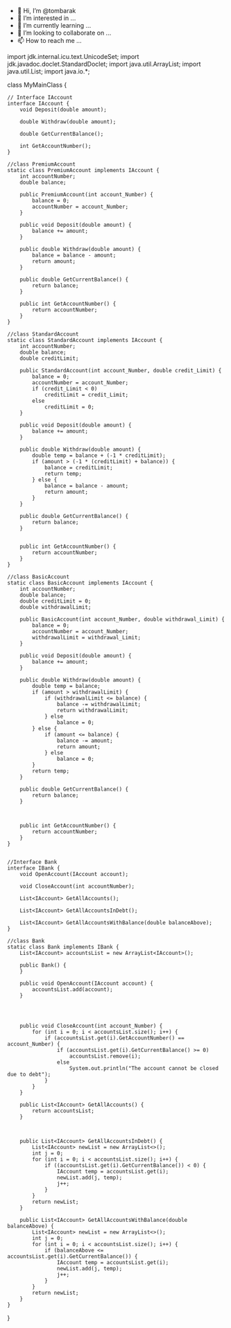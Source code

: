- 👋 Hi, I’m @tombarak
- 👀 I’m interested in ...
- 🌱 I’m currently learning ...
- 💞️ I’m looking to collaborate on ...
- 📫 How to reach me ...

<!---
tombarak/tombarak is a ✨ special ✨ repository because its `README.md` (this file) appears on your GitHub profile.
You can click the Preview link to take a look at your changes.
--->
import jdk.internal.icu.text.UnicodeSet;
import jdk.javadoc.doclet.StandardDoclet;
import java.util.ArrayList;
import java.util.List;
import java.io.*;


class MyMainClass {


    // Interface IAccount
    interface IAccount {
        void Deposit(double amount);

        double Withdraw(double amount);

        double GetCurrentBalance();

        int GetAccountNumber();
    }

    //class PremiumAccount
    static class PremiumAccount implements IAccount {
        int accountNumber;
        double balance;

        public PremiumAccount(int account_Number) {
            balance = 0;
            accountNumber = account_Number;
        }

        public void Deposit(double amount) {
            balance += amount;
        }

        public double Withdraw(double amount) {
            balance = balance - amount;
            return amount;
        }

        public double GetCurrentBalance() {
            return balance;
        }

        public int GetAccountNumber() {
            return accountNumber;
        }
    }

    //class StandardAccount
    static class StandardAccount implements IAccount {
        int accountNumber;
        double balance;
        double creditLimit;

        public StandardAccount(int account_Number, double credit_Limit) {
            balance = 0;
            accountNumber = account_Number;
            if (credit_Limit < 0)
                creditLimit = credit_Limit;
            else
                creditLimit = 0;
        }

        public void Deposit(double amount) {
            balance += amount;
        }

        public double Withdraw(double amount) {
            double temp = balance + (-1 * creditLimit);
            if (amount > (-1 * (creditLimit) + balance)) {
                balance = creditLimit;
                return temp;
            } else {
                balance = balance - amount;
                return amount;
            }
        }

        public double GetCurrentBalance() {
            return balance;
        }


        public int GetAccountNumber() {
            return accountNumber;
        }
    }

    //class BasicAccount
    static class BasicAccount implements IAccount {
        int accountNumber;
        double balance;
        double creditLimit = 0;
        double withdrawalLimit;

        public BasicAccount(int account_Number, double withdrawal_Limit) {
            balance = 0;
            accountNumber = account_Number;
            withdrawalLimit = withdrawal_Limit;
        }

        public void Deposit(double amount) {
            balance += amount;
        }

        public double Withdraw(double amount) {
            double temp = balance;
            if (amount > withdrawalLimit) {
                if (withdrawalLimit <= balance) {
                    balance -= withdrawalLimit;
                    return withdrawalLimit;
                } else
                    balance = 0;
            } else {
                if (amount <= balance) {
                    balance -= amount;
                    return amount;
                } else
                    balance = 0;
            }
            return temp;
        }

        public double GetCurrentBalance() {
            return balance;
        }



        public int GetAccountNumber() {
            return accountNumber;
        }
    }


    //Interface Bank
    interface IBank {
        void OpenAccount(IAccount account);

        void CloseAccount(int accountNumber);

        List<IAccount> GetAllAccounts();

        List<IAccount> GetAllAccountsInDebt();

        List<IAccount> GetAllAccountsWithBalance(double balanceAbove);
    }

    //class Bank
    static class Bank implements IBank {
        List<IAccount> accountsList = new ArrayList<IAccount>();

        public Bank() {
        }

        public void OpenAccount(IAccount account) {
            accountsList.add(account);
        }




        public void CloseAccount(int account_Number) {
            for (int i = 0; i < accountsList.size(); i++) {
                if (accountsList.get(i).GetAccountNumber() == account_Number) {
                    if (accountsList.get(i).GetCurrentBalance() >= 0)
                        accountsList.remove(i);
                    else
                        System.out.println("The account cannot be closed due to debt");
                }
            }
        }

        public List<IAccount> GetAllAccounts() {
            return accountsList;
        }



        public List<IAccount> GetAllAccountsInDebt() {
            List<IAccount> newList = new ArrayList<>();
            int j = 0;
            for (int i = 0; i < accountsList.size(); i++) {
                if ((accountsList.get(i).GetCurrentBalance()) < 0) {
                    IAccount temp = accountsList.get(i);
                    newList.add(j, temp);
                    j++;
                }
            }
            return newList;
        }

        public List<IAccount> GetAllAccountsWithBalance(double balanceAbove) {
            List<IAccount> newList = new ArrayList<>();
            int j = 0;
            for (int i = 0; i < accountsList.size(); i++) {
                if (balanceAbove <= accountsList.get(i).GetCurrentBalance()) {
                    IAccount temp = accountsList.get(i);
                    newList.add(j, temp);
                    j++;
                }
            }
            return newList;
        }
    }
}
